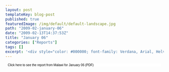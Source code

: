 ```yaml
---
layout: post
templateKey: blog-post
published: true
featuredImage: /img/default/default-landscape.jpg
path: "2009-02-january-06"
date: "2009-02-13T14:37:53Z"
title: "January 06"
categories: ["Reports"]
tags: []
excerpt: '<div style="color: #000000; font-family: Verdana, Arial, Helvetica, sans-serif; font-size: 10px; b...'
---
```


<div style="color: #000000; font-family: Verdana, Arial, Helvetica, sans-serif; font-size: 10px; background-image: initial; background-repeat: initial; background-attachment: initial; -webkit-background-clip: initial; -webkit-background-origin: initial; background-color: #ffffff; background-position: initial initial; margin: 8px;">

Click here to see the report from Malawi for January 06 (PDF)

</div>
